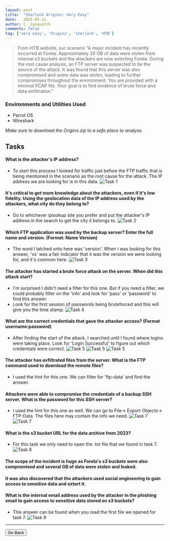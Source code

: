 ```yaml
---
layout: post
title:  "Sherlock Origins: Very Easy"
date:   2025-05-11
author: C. Casquatch
comments: false
tag: ['very easy', 'Origins', 'sherlock', 'HTB']
---
```


> From HTB website, our scenario "A major incident has recently occurred at Forela. Approximately 20 GB of data were stolen from internal s3 buckets and the attackers are now extorting Forela.
> During the root cause analysis, an FTP server was suspected to be the source of the attack.
> It was found that this server was also compromised and some data was stolen, leading to further compromises throughout the environment.
> You are provided with a minimal PCAP file. Your goal is to find evidence of brute force and data exfiltration."


### Environments and Utilities Used
* Parrot OS
* Wireshark

_Make sure to download the Origins.zip to a safe place to analyse._


## Tasks


#### What is the attacker's IP address?
- To start this process I looked for traffic just before the FTP traffic that is being mentioned in the scenario as the root cause for the attack. The IP address we are looking for is in this data.
![Task 1](/assets/images/Origins/task1.JPG)

#### It's critical to get more knowledge about the attackers, even if it's low fidelity. Using the geolocation data of the IP address used by the attackers, what city do they belong to?
- Go to whichever iplookup site you prefer and put the attacker's IP address in the search to get the city it belongs to.
![Task 2](/assets/images/Origins/task2.JPG)


#### Which FTP application was used by the backup server? Enter the full name and version. (Format: Name Version)
- The word I latched onto here was 'version'. When i was looking for this answer, 'vs' was a fair indicator that it was the version we were looking for, and it's common here.
![Task 3](/assets/images/Origins/task3.JPG)

#### The attacker has started a brute force attack on the server. When did this attack start?
- I'm surprised I didn't need a filter for this one. But if you need a filter, we could probably filter on the 'info' and look for 'pass' or 'password' to find this answer.
- Look for the first session of passwords being bruteforced and this will give you the time stamp.
![Task 4](/assets/images/Origins/task4.JPG)


#### What are the correct credentials that gave the attacker access? (Format username:password)
- After finding the start of the attack, I searched until I found where logins were taking place. Look for 'Login Successful' to figure out which credentials were correct.
![Task 5](/assets/images/Origins/task5a.JPG)
![Task 5](/assets/images/Origins/task5b.JPG)
![Task 5](/assets/images/Origins/task5c.JPG)

#### The attacker has exfiltrated files from the server. What is the FTP command used to download the remote files?
- I used the hint for this one. We can filter for 'ftp-data' and find the answer. 

#### Attackers were able to compromise the credentials of a backup SSH server. What is the password for this SSH server?
- I used the hint for this one as well. We can go to File-> Export Objects-> FTP-Data. The files here may contain the info we need.
![Task 7](/assets/images/Origins/task7.JPG)
![Task 7](/assets/images/Origins/task7c.JPG)

#### What is the s3 bucket URL for the data archive from 2023?
- For this task we only need to open the .txt file that we found in task 7. 
![Task 8](/assets/images/Origins/task8.JPG)

#### The scope of the incident is huge as Forela's s3 buckets were also compromised and several GB of data were stolen and leaked.
#### It was also discovered that the attackers used social engineering to gain access to sensitive data and extort it. 
#### What is the internal email address used by the attacker in the phishing email to gain access to sensitive data stored on s3 buckets?
- This answer can be found when you read the first file we opened for task 7.
![Task 9](/assets/images/Origins/task9.JPG)

* * *

<button onclick="history.back()">Go Back</button>
